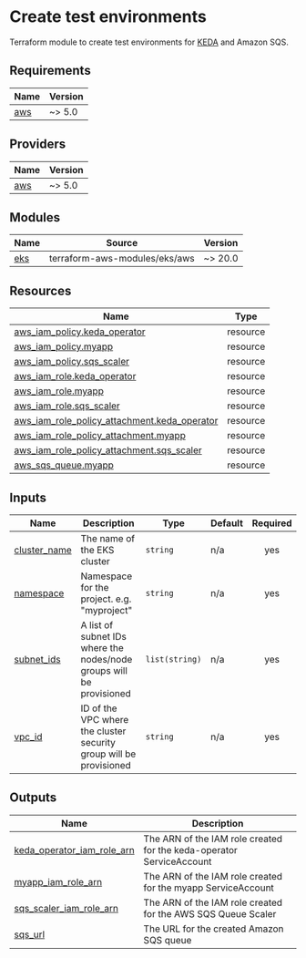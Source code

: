 # Create test environments

Terraform module to create test environments for [KEDA](https://keda.sh/) and Amazon SQS.

<!-- BEGIN_TF_DOCS -->
## Requirements

| Name | Version |
|------|---------|
| <a name="requirement_aws"></a> [aws](#requirement\_aws) | ~> 5.0 |

## Providers

| Name | Version |
|------|---------|
| <a name="provider_aws"></a> [aws](#provider\_aws) | ~> 5.0 |

## Modules

| Name | Source | Version |
|------|--------|---------|
| <a name="module_eks"></a> [eks](#module\_eks) | terraform-aws-modules/eks/aws | ~> 20.0 |

## Resources

| Name | Type |
|------|------|
| [aws_iam_policy.keda_operator](https://registry.terraform.io/providers/hashicorp/aws/latest/docs/resources/iam_policy) | resource |
| [aws_iam_policy.myapp](https://registry.terraform.io/providers/hashicorp/aws/latest/docs/resources/iam_policy) | resource |
| [aws_iam_policy.sqs_scaler](https://registry.terraform.io/providers/hashicorp/aws/latest/docs/resources/iam_policy) | resource |
| [aws_iam_role.keda_operator](https://registry.terraform.io/providers/hashicorp/aws/latest/docs/resources/iam_role) | resource |
| [aws_iam_role.myapp](https://registry.terraform.io/providers/hashicorp/aws/latest/docs/resources/iam_role) | resource |
| [aws_iam_role.sqs_scaler](https://registry.terraform.io/providers/hashicorp/aws/latest/docs/resources/iam_role) | resource |
| [aws_iam_role_policy_attachment.keda_operator](https://registry.terraform.io/providers/hashicorp/aws/latest/docs/resources/iam_role_policy_attachment) | resource |
| [aws_iam_role_policy_attachment.myapp](https://registry.terraform.io/providers/hashicorp/aws/latest/docs/resources/iam_role_policy_attachment) | resource |
| [aws_iam_role_policy_attachment.sqs_scaler](https://registry.terraform.io/providers/hashicorp/aws/latest/docs/resources/iam_role_policy_attachment) | resource |
| [aws_sqs_queue.myapp](https://registry.terraform.io/providers/hashicorp/aws/latest/docs/resources/sqs_queue) | resource |

## Inputs

| Name | Description | Type | Default | Required |
|------|-------------|------|---------|:--------:|
| <a name="input_cluster_name"></a> [cluster\_name](#input\_cluster\_name) | The name of the EKS cluster | `string` | n/a | yes |
| <a name="input_namespace"></a> [namespace](#input\_namespace) | Namespace for the project. e.g. "myproject" | `string` | n/a | yes |
| <a name="input_subnet_ids"></a> [subnet\_ids](#input\_subnet\_ids) | A list of subnet IDs where the nodes/node groups will be provisioned | `list(string)` | n/a | yes |
| <a name="input_vpc_id"></a> [vpc\_id](#input\_vpc\_id) | ID of the VPC where the cluster security group will be provisioned | `string` | n/a | yes |

## Outputs

| Name | Description |
|------|-------------|
| <a name="output_keda_operator_iam_role_arn"></a> [keda\_operator\_iam\_role\_arn](#output\_keda\_operator\_iam\_role\_arn) | The ARN of the IAM role created for the keda-operator ServiceAccount |
| <a name="output_myapp_iam_role_arn"></a> [myapp\_iam\_role\_arn](#output\_myapp\_iam\_role\_arn) | The ARN of the IAM role created for the myapp ServiceAccount |
| <a name="output_sqs_scaler_iam_role_arn"></a> [sqs\_scaler\_iam\_role\_arn](#output\_sqs\_scaler\_iam\_role\_arn) | The ARN of the IAM role created for the AWS SQS Queue Scaler |
| <a name="output_sqs_url"></a> [sqs\_url](#output\_sqs\_url) | The URL for the created Amazon SQS queue |
<!-- END_TF_DOCS -->
